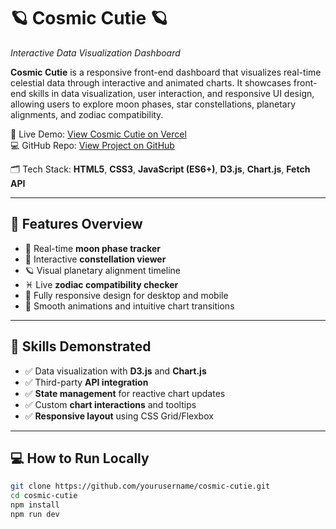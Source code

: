 # 🪐 Cosmic Cutie 🪐
*Interactive Data Visualization Dashboard*

**Cosmic Cutie** is a responsive front-end dashboard that visualizes real-time celestial data through interactive and animated charts. It showcases front-end skills in data visualization, user interaction, and responsive UI design, allowing users to explore moon phases, star constellations, planetary alignments, and zodiac compatibility.

🔗 Live Demo: [View Cosmic Cutie on Vercel](https://your-vercel-link.vercel.app)  
💻 GitHub Repo: [View Project on GitHub](https://github.com/yourusername/cosmic-cutie)

🗂 Tech Stack: **HTML5**, **CSS3**, **JavaScript (ES6+)**, **D3.js**, **Chart.js**, **Fetch API**

---

## 🔧 Features Overview

- 🌙 Real-time **moon phase tracker**
- 🌌 Interactive **constellation viewer**
- 🪐 Visual planetary alignment timeline
- ♓ Live **zodiac compatibility checker**
- 📱 Fully responsive design for desktop and mobile
- 🎨 Smooth animations and intuitive chart transitions

---

## 🎯 Skills Demonstrated

- ✅ Data visualization with **D3.js** and **Chart.js**
- ✅ Third-party **API integration**
- ✅ **State management** for reactive chart updates
- ✅ Custom **chart interactions** and tooltips
- ✅ **Responsive layout** using CSS Grid/Flexbox

---

## 💻 How to Run Locally

```bash
git clone https://github.com/yourusername/cosmic-cutie.git
cd cosmic-cutie
npm install
npm run dev
